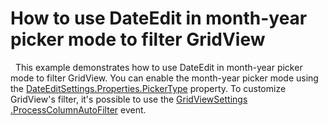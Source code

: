 
# How to use DateEdit in month-year picker mode to filter GridView
 
This example demonstrates how to use DateEdit in month-year picker mode to filter GridView. You can enable the month-year picker mode using the <a href="https://documentation.devexpress.com/AspNet/DevExpress.Web.DateEditProperties.PickerType.property">DateEditSettings.Properties.PickerType</a> property. To customize GridView's filter, it's possible to use the <a href="https://documentation.devexpress.com/AspNet/DevExpress.Web.Mvc.GridViewSettings.ProcessColumnAutoFilter.property">GridViewSettings .ProcessColumnAutoFilter</a> event. 